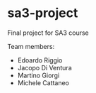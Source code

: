 # sa3-project
Final project for SA3 course

Team members:

* Edoardo Riggio
* Jacopo Di Ventura
* Martino Giorgi
* Michele Cattaneo
